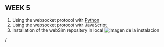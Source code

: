 ## WEEK 5
1. Using the websocket protocol with [Python](https://websockets.readthedocs.io/en/stable/)
2. Using the websocket protocol with JavaScript
3. Installation of the webSim repository in local
    ![Imagen de la instalacion](https://raw.githubusercontent.com/RoboticsLabURJC/2019-tfg-david-valladares/master/docs/assets/blog/week-2-4-Websim-Local.png)






/

